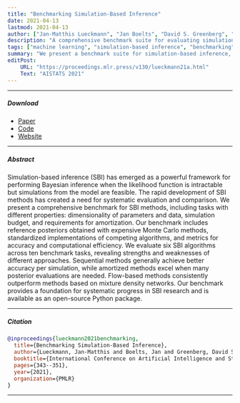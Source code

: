```yaml
---
title: "Benchmarking Simulation-Based Inference"
date: 2021-04-13
lastmod: 2021-04-13
author: ["Jan-Matthis Lueckmann", "Jan Boelts", "David S. Greenberg", "Pedro J. Gonçalves", "Jakob H. Macke"]
description: "A comprehensive benchmark suite for evaluating simulation-based inference methods across diverse tasks" 
tags: ["machine learning", "simulation-based inference", "benchmarking", "AISTATS"]
summary: "We present a benchmark suite for simulation-based inference, systematically evaluating different methods across tasks with varying dimensionality, simulation budgets, and amortization requirements." 
editPost:
    URL: "https://proceedings.mlr.press/v130/lueckmann21a.html"
    Text: "AISTATS 2021"
---
```


---

##### Download

+ [Paper](https://proceedings.mlr.press/v130/lueckmann21a/lueckmann21a.pdf)
+ [Code](https://github.com/sbi-benchmark/sbibm)
+ [Website](https://sbi-benchmark.github.io)

---

##### Abstract

Simulation-based inference (SBI) has emerged as a powerful framework for performing Bayesian inference when the likelihood function is intractable but simulations from the model are feasible. The rapid development of SBI methods has created a need for systematic evaluation and comparison. We present a comprehensive benchmark for SBI methods, including tasks with different properties: dimensionality of parameters and data, simulation budget, and requirements for amortization. Our benchmark includes reference posteriors obtained with expensive Monte Carlo methods, standardized implementations of competing algorithms, and metrics for accuracy and computational efficiency. We evaluate six SBI algorithms across ten benchmark tasks, revealing strengths and weaknesses of different approaches. Sequential methods generally achieve better accuracy per simulation, while amortized methods excel when many posterior evaluations are needed. Flow-based methods consistently outperform methods based on mixture density networks. Our benchmark provides a foundation for systematic progress in SBI research and is available as an open-source Python package.

---

##### Citation

```BibTeX
@inproceedings{lueckmann2021benchmarking,
  title={Benchmarking Simulation-Based Inference},
  author={Lueckmann, Jan-Matthis and Boelts, Jan and Greenberg, David S and Gon{\c{c}}alves, Pedro J and Macke, Jakob H},
  booktitle={International Conference on Artificial Intelligence and Statistics (AISTATS)},
  pages={343--351},
  year={2021},
  organization={PMLR}
}
```

---
